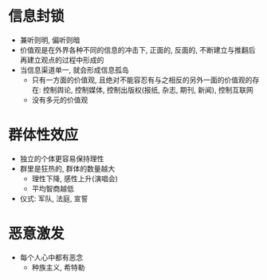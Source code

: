 # 信息封锁

- 兼听则明, 偏听则暗
- 价值观是在外界各种不同的信息的冲击下, 正面的, 反面的, 不断建立与推翻后再建立观点的过程中形成的
- 当信息渠道单一, 就会形成信息孤岛
  - 只有一方面的价值观, 且绝对不能容忍有与之相反的另外一面的价值观的存在: 控制舆论, 控制媒体, 控制出版权(报纸, 杂志, 期刊, 新闻), 控制互联网
  - 没有多元的价值观

# 群体性效应

- 独立的个体更容易保持理性
- 群里是狂热的, 群体的数量越大
  - 理性下降, 感性上升(演唱会)
  - 平均智商越低
- 仪式: 军队, 法庭, 宣誓

# 恶意激发

- 每个人心中都有恶念
  - 种族主义, 希特勒


